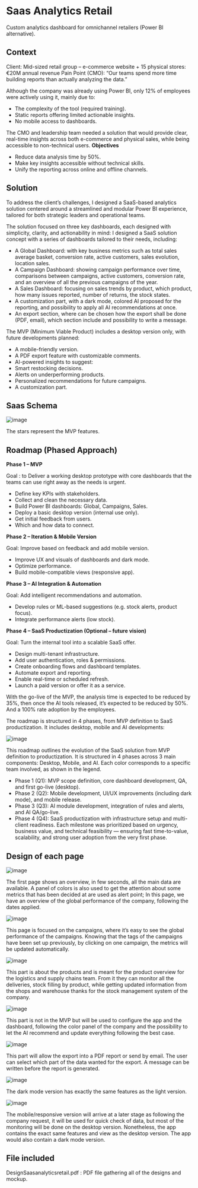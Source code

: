 # Saas Analytics Retail
Custom analytics dashboard for omnichannel retailers (Power BI alternative).



## Context
Client: Mid-sized retail group – e-commerce website + 15 physical stores: €20M annual revenue
Pain Point (CMO): “Our teams spend more time building reports than actually analyzing the data.”

Although the company was already using Power BI, only 12% of employees were actively using it, mainly due to:
- The complexity of the tool (required training).
- Static reports offering limited actionable insights.
- No mobile access to dashboards.

The CMO and leadership team needed a solution that would provide clear, real-time insights across both e-commerce and physical sales, while being accessible to non-technical users.
**Objectives**

- Reduce data analysis time by 50%.
- Make key insights accessible without technical skills.
- Unify the reporting across online and offline channels.


## Solution
To address the client’s challenges, I designed a SaaS-based analytics solution centered around a streamlined and modular Power BI experience, tailored for both strategic leaders and operational teams.

The solution focused on three key dashboards, each designed with simplicity, clarity, and actionability in mind:
I designed a SaaS solution concept with a series of dashboards tailored to their needs, including:
- A Global Dashboard: with key business metrics such as total sales average basket, conversion rate, active customers, sales evolution, location sales.
- A Campaign Dashboard: showing campaign performance over time, comparisons between campaigns, active customers, conversion rate, and an overview of all the previous campaigns of the year.
- A Sales Dashboard: focusing on sales trends by product, which product, how many issues reported, number of returns, the stock states.
- A customization part, with a dark mode, colored AI proposed for the reporting, and possibility to apply all AI recommendations at once.
- An export section, where can be chosen how the export shall be done (PDF, email), which section include and possibility to write a message.


The MVP (Minimum Viable Product) includes a desktop version only, with future developments planned:
- A mobile-friendly version.
- A PDF export feature with customizable comments.
- AI-powered insights to suggest:
 - Smart restocking decisions.
 - Alerts on underperforming products.
 - Personalized recommendations for future campaigns.
 - A customization part.






## Saas Schema
 ![image](https://github.com/user-attachments/assets/6b9932b0-f641-4c57-989d-c984943ab49b)


The stars represent the MVP features.


## Roadmap (Phased Approach)
**Phase 1 – MVP**

Goal :  to Deliver a working desktop prototype with core dashboards that the teams can use right away as the needs is urgent.

- Define key KPIs with stakeholders.
- Collect and clean the necessary data.
- Build Power BI dashboards: Global, Campaigns, Sales.
- Deploy a basic desktop version (internal use only).
- Get initial feedback from users.
- Which and how data to connect.

**Phase 2 – Iteration & Mobile Version**

Goal: Improve based on feedback and add mobile version.

- Improve UX and visuals of dashboards and dark mode.
- Optimize performance.
- Build mobile-compatible views (responsive app).


**Phase 3 – AI Integration & Automation**

Goal: Add intelligent recommendations and automation.

- Develop rules or ML-based suggestions (e.g. stock alerts, product focus).
- Integrate performance alerts (low stock).

**Phase 4 – SaaS Productization (Optional – future vision)**

Goal: Turn the internal tool into a scalable SaaS offer.

- Design multi-tenant infrastructure.
- Add user authentication, roles & permissions.
- Create onboarding flows and dashboard templates.
- Automate export and reporting.
- Enable real-time or scheduled refresh.
- Launch a paid version or offer it as a service.

With the go-live of the MVP, the analysis time is expected to be reduced by 35%, then once the AI tools released, it’s expected to be reduced by 50%. And a 100% rate adoption by the employees.

The roadmap is structured in 4 phases, from MVP definition to SaaS productization. It includes desktop, mobile and AI developments:

![image](https://github.com/user-attachments/assets/8bba2441-bb60-45fd-a3d2-97df670ab169)


 

This roadmap outlines the evolution of the SaaS solution from MVP definition to productization. It is structured in 4 phases across 3 main components: Desktop, Mobile, and AI.
Each color corresponds to a specific team involved, as shown in the legend.
- Phase 1 (Q1): MVP scope definition, core dashboard development, QA, and first go-live (desktop).
- Phase 2 (Q2): Mobile development, UI/UX improvements (including dark mode), and mobile release.
- Phase 3 (Q3): AI module development, integration of rules and alerts, and AI QA/go-live.
- Phase 4 (Q4): SaaS productization with infrastructure setup and multi-client readiness.
Each milestone was prioritized based on urgency, business value, and technical feasibility — ensuring fast time-to-value, scalability, and strong user adoption from the very first phase.





## Design of each page
![image](https://github.com/user-attachments/assets/9989a98d-4cd7-4c7b-affe-41662abbf4fe)



The first page shows an overview, in few seconds, all the main data are available. A panel of colors is also used to get the attention about some metrics that has been decided at are used as alert point; In this page, we have an overview of the global performance of the company, following the dates applied.

 
 ![image](https://github.com/user-attachments/assets/2b6629ee-4428-40f2-a12c-bac9eaab8afd)

This page is focused on the campaigns, where it’s easy to see the global performance of the campaigns. Knowing that the tags of the campaigns have been set up previously, by clicking on one campaign, the metrics will be updated automatically. 

 ![image](https://github.com/user-attachments/assets/eaeb5d95-3513-4ec7-8890-c09f531e146e)

This part is about the products and is meant for the product overview for the logistics and supply chains team. From it they can monitor all the deliveries, stock filling by product, while getting updated information from the shops and warehouse thanks for the stock management system of the company.

 ![image](https://github.com/user-attachments/assets/a57999a2-1ec6-44af-b8d1-a7cd344f4b30)

This part is not in the MVP but will be used to configure the app and the dashboard, following the color panel of the company and the possibility to let the AI recommend and update everything following the best case.

 ![image](https://github.com/user-attachments/assets/96f93f1e-dd7a-408d-b610-1f1b6c80a7b4)

This part will allow the export into a PDF report or send by email. The user can select which part of the data wanted for the export. A message can be written before the report is generated.

 ![image](https://github.com/user-attachments/assets/4c2de865-bbfd-45aa-ba3f-333f3c884923)

The dark mode version has exactly the same features as the light version.
 
![image](https://github.com/user-attachments/assets/e2a2f6b7-1da9-4fbc-88bb-aa5739171768)


The mobile/responsive version will arrive at a later stage as following the company request, it will be used for quick check of data, but most of the monitoring will be done on the desktop version. Nonetheless, the app contains the exact same features and view as the desktop version. The app would also contain a dark mode version.


## File included
DesignSaasanalyticsretail.pdf : PDF file gathering all of the designs and mockup.
